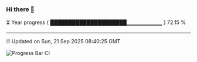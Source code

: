 ### Hi there 👋

⏳ Year progress { █████████████████████▁▁▁▁▁▁▁▁▁ } 72.15 %

---

⏰ Updated on Sun, 21 Sep 2025 08:40:25 GMT

![Progress Bar CI](https://github.com/IshwaranRudhara/GIT-ACTION/workflows/Progress%20Bar%20CI/badge.svg)
